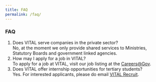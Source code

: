 ```yaml
---
title: FAQ
permalink: /faq/
---
```


### **FAQ**

<ol>
    <li>Does VITAL serve companies in the private sector?<br/>
        No, at the moment we only provide shared services to Ministries, Statutory Boards and government linked agencies.
    </li>
    <li>How may I apply for a job in VITAL?<br/>
        To apply for a job at VITAL, visit our job listing at the <a href="http://careers.pageuppeople.com/688/cwlive/en/filter/?search-keyword=&category=&work-type=&brand=vital&job-sector=" target="_blank">Careers@Gov</a><span style="background-color: initial;">.
    </li>
    <li>Does VITAL offer internship opportunities for tertiary students?<br/>
        Yes. For interested applicants, please do email <a href="mailto:vital_recruit@vital.gov.sg" target="_blank">VITAL Recruit</a>.
    </li>
</ol>
